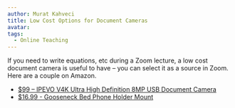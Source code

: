 ```yaml
---
author: Murat Kahveci
title: Low Cost Options for Document Cameras
avatar:
tags: 
  - Online Teaching
---
```


If you need to write equations, etc during a Zoom lecture, a low cost document camera is useful to have – you can select it as a source in Zoom. Here are a couple on Amazon.

<!--more-->

* [$99 – IPEVO V4K Ultra High Definition 8MP USB Document Camera](https://www.amazon.com/IPEVO-Definition-Document-Camera-5-880-4-01-00/dp/B079DLTG9F/ref=sr_1_3?keywords=document+camera&qid=1584109725&sr=8-3)
* [$16.99 - Gooseneck Bed Phone Holder Mount](https://www.amazon.com/Gooseneck-Bed-Phone-Holder-Mount/dp/B07S9JXQP2/ref=sr_1_1?keywords=document+camera+phone+hold&qid=1584108860&sr=8-1)